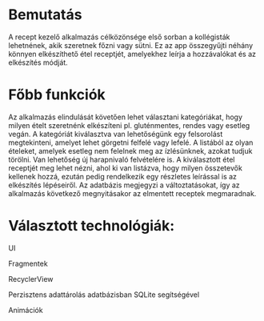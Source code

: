 # Bemutatás

A recept kezelő alkalmazás célközönsége első sorban a kollégisták lehetnének, akik szeretnek főzni vagy sütni. Ez az app összegyűjti néhány könnyen elkészíthető étel receptjét, amelyekhez leírja a hozzávalókat és az elkészítés módját.

# Főbb funkciók

Az alkalmazás elindulását követően lehet választani kategóriákat, hogy milyen ételt szeretnénk elkészíteni pl. gluténmentes, rendes vagy esetleg vegán. A kategóriát kiválasztva van lehetőségünk egy felsorolást megtekinteni, amelyet lehet görgetni felfelé vagy lefelé. A listából az olyan ételeket, amelyek esetleg nem felelnek meg az ízlésünknek, azokat tudjuk törölni. Van lehetőség új harapnivaló felvételére is. A kiválasztott étel receptjét meg lehet nézni, ahol ki van listázva, hogy milyen összetevők kellenek hozzá, ezután pedig rendelkezik egy részletes leírással is az elkészítés lépéseiről. Az adatbázis megjegyzi a változtatásokat, így az alkalmazás következő megnyitásakor az elmentett receptek megmaradnak.

# Választott technológiák:

UI

Fragmentek

RecyclerView

Perzisztens adattárolás adatbázisban SQLite segítségével

Animációk
